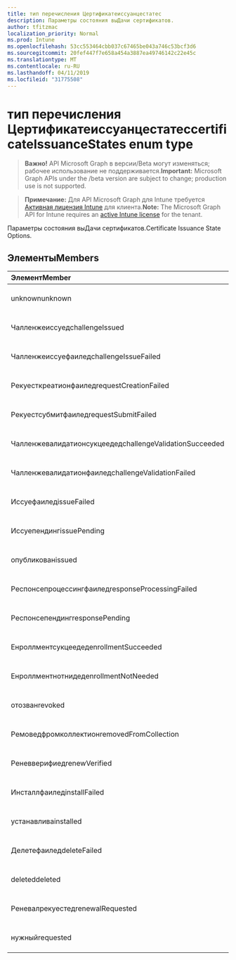 ```yaml
---
title: тип перечисления Цертификатеиссуанцестатес
description: Параметры состояния выДачи сертификатов.
author: tfitzmac
localization_priority: Normal
ms.prod: Intune
ms.openlocfilehash: 53cc553464cbb037c67465be043a746c53bcf3d6
ms.sourcegitcommit: 20fef447f7e658a454a3887ea49746142c22e45c
ms.translationtype: MT
ms.contentlocale: ru-RU
ms.lasthandoff: 04/11/2019
ms.locfileid: "31775508"
---
```

# <a name="certificateissuancestates-enum-type"></a><span data-ttu-id="05a42-103">тип перечисления Цертификатеиссуанцестатес</span><span class="sxs-lookup"><span data-stu-id="05a42-103">certificateIssuanceStates enum type</span></span>

> <span data-ttu-id="05a42-104">**Важно!** API Microsoft Graph в версии/Beta могут изменяться; рабочее использование не поддерживается.</span><span class="sxs-lookup"><span data-stu-id="05a42-104">**Important:** Microsoft Graph APIs under the /beta version are subject to change; production use is not supported.</span></span>

> <span data-ttu-id="05a42-105">**Примечание:** Для API Microsoft Graph для Intune требуется [Активная лицензия Intune](https://go.microsoft.com/fwlink/?linkid=839381) для клиента.</span><span class="sxs-lookup"><span data-stu-id="05a42-105">**Note:** The Microsoft Graph API for Intune requires an [active Intune license](https://go.microsoft.com/fwlink/?linkid=839381) for the tenant.</span></span>

<span data-ttu-id="05a42-106">Параметры состояния выДачи сертификатов.</span><span class="sxs-lookup"><span data-stu-id="05a42-106">Certificate Issuance State Options.</span></span>

## <a name="members"></a><span data-ttu-id="05a42-107">Элементы</span><span class="sxs-lookup"><span data-stu-id="05a42-107">Members</span></span>
|<span data-ttu-id="05a42-108">Элемент</span><span class="sxs-lookup"><span data-stu-id="05a42-108">Member</span></span>|<span data-ttu-id="05a42-109">Значение</span><span class="sxs-lookup"><span data-stu-id="05a42-109">Value</span></span>|<span data-ttu-id="05a42-110">Описание</span><span class="sxs-lookup"><span data-stu-id="05a42-110">Description</span></span>|
|:---|:---|:---|
|<span data-ttu-id="05a42-111">unknown</span><span class="sxs-lookup"><span data-stu-id="05a42-111">unknown</span></span>|<span data-ttu-id="05a42-112">нуль</span><span class="sxs-lookup"><span data-stu-id="05a42-112">0</span></span>|<span data-ttu-id="05a42-113">Пока не задокументировано.</span><span class="sxs-lookup"><span data-stu-id="05a42-113">Not yet documented</span></span>|
|<span data-ttu-id="05a42-114">Чалленжеиссуед</span><span class="sxs-lookup"><span data-stu-id="05a42-114">challengeIssued</span></span>|<span data-ttu-id="05a42-115">1,1</span><span class="sxs-lookup"><span data-stu-id="05a42-115">1</span></span>|<span data-ttu-id="05a42-116">Пока не задокументировано.</span><span class="sxs-lookup"><span data-stu-id="05a42-116">Not yet documented</span></span>|
|<span data-ttu-id="05a42-117">Чалленжеиссуефаилед</span><span class="sxs-lookup"><span data-stu-id="05a42-117">challengeIssueFailed</span></span>|<span data-ttu-id="05a42-118">2</span><span class="sxs-lookup"><span data-stu-id="05a42-118">2</span></span>|<span data-ttu-id="05a42-119">Пока не задокументировано.</span><span class="sxs-lookup"><span data-stu-id="05a42-119">Not yet documented</span></span>|
|<span data-ttu-id="05a42-120">Рекуесткреатионфаилед</span><span class="sxs-lookup"><span data-stu-id="05a42-120">requestCreationFailed</span></span>|<span data-ttu-id="05a42-121">4</span><span class="sxs-lookup"><span data-stu-id="05a42-121">3</span></span>|<span data-ttu-id="05a42-122">Пока не задокументировано.</span><span class="sxs-lookup"><span data-stu-id="05a42-122">Not yet documented</span></span>|
|<span data-ttu-id="05a42-123">Рекуестсубмитфаилед</span><span class="sxs-lookup"><span data-stu-id="05a42-123">requestSubmitFailed</span></span>|<span data-ttu-id="05a42-124">SP4</span><span class="sxs-lookup"><span data-stu-id="05a42-124">4</span></span>|<span data-ttu-id="05a42-125">Пока не задокументировано.</span><span class="sxs-lookup"><span data-stu-id="05a42-125">Not yet documented</span></span>|
|<span data-ttu-id="05a42-126">Чалленжевалидатионсукцеедед</span><span class="sxs-lookup"><span data-stu-id="05a42-126">challengeValidationSucceeded</span></span>|<span data-ttu-id="05a42-127">17:00</span><span class="sxs-lookup"><span data-stu-id="05a42-127">5</span></span>|<span data-ttu-id="05a42-128">Пока не задокументировано.</span><span class="sxs-lookup"><span data-stu-id="05a42-128">Not yet documented</span></span>|
|<span data-ttu-id="05a42-129">Чалленжевалидатионфаилед</span><span class="sxs-lookup"><span data-stu-id="05a42-129">challengeValidationFailed</span></span>|<span data-ttu-id="05a42-130">ICMPv6</span><span class="sxs-lookup"><span data-stu-id="05a42-130">6</span></span>|<span data-ttu-id="05a42-131">Пока не задокументировано.</span><span class="sxs-lookup"><span data-stu-id="05a42-131">Not yet documented</span></span>|
|<span data-ttu-id="05a42-132">Иссуефаилед</span><span class="sxs-lookup"><span data-stu-id="05a42-132">issueFailed</span></span>|<span data-ttu-id="05a42-133">см</span><span class="sxs-lookup"><span data-stu-id="05a42-133">7</span></span>|<span data-ttu-id="05a42-134">Пока не задокументировано.</span><span class="sxs-lookup"><span data-stu-id="05a42-134">Not yet documented</span></span>|
|<span data-ttu-id="05a42-135">Иссуепендинг</span><span class="sxs-lookup"><span data-stu-id="05a42-135">issuePending</span></span>|<span data-ttu-id="05a42-136">8,5</span><span class="sxs-lookup"><span data-stu-id="05a42-136">8</span></span>|<span data-ttu-id="05a42-137">Пока не задокументировано.</span><span class="sxs-lookup"><span data-stu-id="05a42-137">Not yet documented</span></span>|
|<span data-ttu-id="05a42-138">опубликован</span><span class="sxs-lookup"><span data-stu-id="05a42-138">issued</span></span>|<span data-ttu-id="05a42-139">10</span><span class="sxs-lookup"><span data-stu-id="05a42-139">9</span></span>|<span data-ttu-id="05a42-140">Пока не задокументировано.</span><span class="sxs-lookup"><span data-stu-id="05a42-140">Not yet documented</span></span>|
|<span data-ttu-id="05a42-141">Респонсепроцессингфаилед</span><span class="sxs-lookup"><span data-stu-id="05a42-141">responseProcessingFailed</span></span>|<span data-ttu-id="05a42-142">десяти</span><span class="sxs-lookup"><span data-stu-id="05a42-142">10</span></span>|<span data-ttu-id="05a42-143">Пока не задокументировано.</span><span class="sxs-lookup"><span data-stu-id="05a42-143">Not yet documented</span></span>|
|<span data-ttu-id="05a42-144">Респонсепендинг</span><span class="sxs-lookup"><span data-stu-id="05a42-144">responsePending</span></span>|<span data-ttu-id="05a42-145">-11:00</span><span class="sxs-lookup"><span data-stu-id="05a42-145">11</span></span>|<span data-ttu-id="05a42-146">Пока не задокументировано.</span><span class="sxs-lookup"><span data-stu-id="05a42-146">Not yet documented</span></span>|
|<span data-ttu-id="05a42-147">Енроллментсукцеедед</span><span class="sxs-lookup"><span data-stu-id="05a42-147">enrollmentSucceeded</span></span>|<span data-ttu-id="05a42-148">12</span><span class="sxs-lookup"><span data-stu-id="05a42-148">12</span></span>|<span data-ttu-id="05a42-149">Пока не задокументировано.</span><span class="sxs-lookup"><span data-stu-id="05a42-149">Not yet documented</span></span>|
|<span data-ttu-id="05a42-150">Енроллментнотнидед</span><span class="sxs-lookup"><span data-stu-id="05a42-150">enrollmentNotNeeded</span></span>|<span data-ttu-id="05a42-151">13</span><span class="sxs-lookup"><span data-stu-id="05a42-151">13</span></span>|<span data-ttu-id="05a42-152">Пока не задокументировано.</span><span class="sxs-lookup"><span data-stu-id="05a42-152">Not yet documented</span></span>|
|<span data-ttu-id="05a42-153">отозван</span><span class="sxs-lookup"><span data-stu-id="05a42-153">revoked</span></span>|<span data-ttu-id="05a42-154">14</span><span class="sxs-lookup"><span data-stu-id="05a42-154">14</span></span>|<span data-ttu-id="05a42-155">Пока не задокументировано.</span><span class="sxs-lookup"><span data-stu-id="05a42-155">Not yet documented</span></span>|
|<span data-ttu-id="05a42-156">Ремоведфромколлектион</span><span class="sxs-lookup"><span data-stu-id="05a42-156">removedFromCollection</span></span>|<span data-ttu-id="05a42-157">означает</span><span class="sxs-lookup"><span data-stu-id="05a42-157">15</span></span>|<span data-ttu-id="05a42-158">Пока не задокументировано.</span><span class="sxs-lookup"><span data-stu-id="05a42-158">Not yet documented</span></span>|
|<span data-ttu-id="05a42-159">Реневверифиед</span><span class="sxs-lookup"><span data-stu-id="05a42-159">renewVerified</span></span>|<span data-ttu-id="05a42-160">столбцов</span><span class="sxs-lookup"><span data-stu-id="05a42-160">16</span></span>|<span data-ttu-id="05a42-161">Пока не задокументировано.</span><span class="sxs-lookup"><span data-stu-id="05a42-161">Not yet documented</span></span>|
|<span data-ttu-id="05a42-162">Инсталлфаилед</span><span class="sxs-lookup"><span data-stu-id="05a42-162">installFailed</span></span>|<span data-ttu-id="05a42-163">17</span><span class="sxs-lookup"><span data-stu-id="05a42-163">17</span></span>|<span data-ttu-id="05a42-164">Пока не задокументировано.</span><span class="sxs-lookup"><span data-stu-id="05a42-164">Not yet documented</span></span>|
|<span data-ttu-id="05a42-165">устанавлива</span><span class="sxs-lookup"><span data-stu-id="05a42-165">installed</span></span>|<span data-ttu-id="05a42-166">0,18</span><span class="sxs-lookup"><span data-stu-id="05a42-166">18</span></span>|<span data-ttu-id="05a42-167">Пока не задокументировано.</span><span class="sxs-lookup"><span data-stu-id="05a42-167">Not yet documented</span></span>|
|<span data-ttu-id="05a42-168">Делетефаилед</span><span class="sxs-lookup"><span data-stu-id="05a42-168">deleteFailed</span></span>|<span data-ttu-id="05a42-169">19</span><span class="sxs-lookup"><span data-stu-id="05a42-169">19</span></span>|<span data-ttu-id="05a42-170">Пока не задокументировано.</span><span class="sxs-lookup"><span data-stu-id="05a42-170">Not yet documented</span></span>|
|<span data-ttu-id="05a42-171">deleted</span><span class="sxs-lookup"><span data-stu-id="05a42-171">deleted</span></span>|<span data-ttu-id="05a42-172">двадцать</span><span class="sxs-lookup"><span data-stu-id="05a42-172">20</span></span>|<span data-ttu-id="05a42-173">Пока не задокументировано.</span><span class="sxs-lookup"><span data-stu-id="05a42-173">Not yet documented</span></span>|
|<span data-ttu-id="05a42-174">Реневалрекуестед</span><span class="sxs-lookup"><span data-stu-id="05a42-174">renewalRequested</span></span>|<span data-ttu-id="05a42-175">21</span><span class="sxs-lookup"><span data-stu-id="05a42-175">21</span></span>|<span data-ttu-id="05a42-176">Пока не задокументировано.</span><span class="sxs-lookup"><span data-stu-id="05a42-176">Not yet documented</span></span>|
|<span data-ttu-id="05a42-177">нужный</span><span class="sxs-lookup"><span data-stu-id="05a42-177">requested</span></span>|<span data-ttu-id="05a42-178">22</span><span class="sxs-lookup"><span data-stu-id="05a42-178">22</span></span>|<span data-ttu-id="05a42-179">Пока не задокументировано.</span><span class="sxs-lookup"><span data-stu-id="05a42-179">Not yet documented</span></span>|





